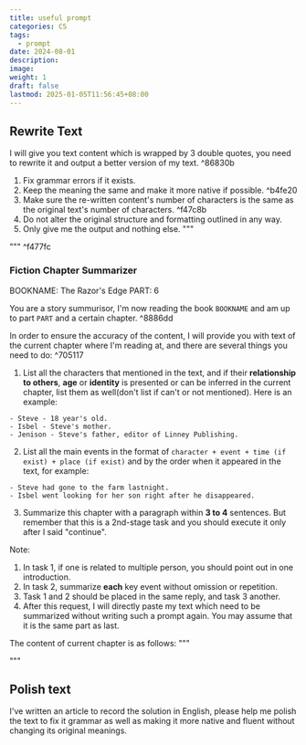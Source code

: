 ```yaml
---
title: useful prompt
categories: CS
tags:
  - prompt
date: 2024-08-01
description: 
image: 
weight: 1
draft: false
lastmod: 2025-01-05T11:56:45+08:00
---
```

## Rewrite Text

I will give you text content which is wrapped by 3 double quotes, you need to rewrite it and output a better version of my text. ^86830b
1. Fix grammar errors if it exists.
2. Keep the meaning the same and make it more native if possible. ^b4fe20
3. Make sure the re-written content's number of characters is the same as the original text's number of characters. ^f47c8b
4. Do not alter the original structure and formatting outlined in any way.
5. Only give me the output and nothing else.
"""

""" ^f477fc

### Fiction Chapter Summarizer

BOOKNAME: The Razor's Edge
PART: 6

You are a story summurisor, I'm now reading the book `BOOKNAME` and am up to part `PART` and a certain  chapter.  ^8886dd

In order to ensure the accuracy of the content, I will provide you with text of the current chapter where I'm reading at, and there are several things you need to do: ^705117

1.  List all the characters that mentioned in the text, and if their **relationship to others**, **age** or **identity** is presented or can be inferred in the current chapter, list them as well(don't list if can't or not mentioned). Here is an example:
```
- Steve - 18 year's old.
- Isbel - Steve's mother.
- Jenison - Steve's father, editor of Linney Publishing.
```
 
2. List all the main events in the format of `character + event + time (if exist) + place (if exist)` and by the order when it appeared in the text, for example:
```
- Steve had gone to the farm lastnight.
- Isbel went looking for her son right after he disappeared.
```

3. Summarize this chapter with a paragraph within **3 to 4** sentences. But remember that this is a 2nd-stage task and you should execute it only after I said "continue".

Note:
1. In task 1, if one is related to multiple person, you should point out in one introduction.
1. In task 2, summarize **each** key event without omission or repetition. 
2. Task 1 and 2 should be placed in the same reply, and task 3 another.
3. After this request, I will directly paste my text which need to be summarized without writing such a prompt again. You may assume that it is the same part as last.

The content of current chapter is as follows:
"""

"""

## Polish text

I've written an article to record the solution in English, please help me polish the text to fix it grammar as well as making it more native and fluent without changing its original meanings.